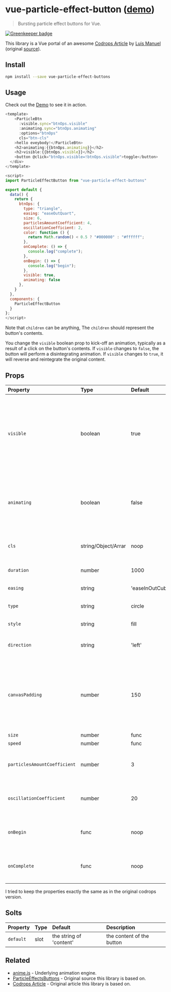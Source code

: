# vue-particle-effect-button ([demo](https://dreambo8563.github.io/vue-particle-effect-buttons/))

> Bursting particle effect buttons for Vue.


[![Greenkeeper badge](https://badges.greenkeeper.io/dreambo8563/vue-particle-effect-button.svg)](https://greenkeeper.io/)


This library is a Vue portal of an awesome [Codrops Article](https://tympanus.net/codrops/2018/04/25/particle-effects-for-buttons/) by [Luis Manuel](https://tympanus.net/codrops/author/luis/) (original [source](https://github.com/codrops/ParticleEffectsButtons/)).

## Install

```bash
npm install --save vue-particle-effect-buttons
```

## Usage

Check out the [Demo](https://dreambo8563.github.io/vue-particle-effect-buttons/) to see it in action.

```js
<template>
    <ParticleBtn
      :visible.sync="btnOps.visible"
      :animating.sync="btnOps.animating"
      :options="btnOps"
      cls="btn-cls"
    >hello eveybody!</ParticleBtn>
    <h2>animating:{{btnOps.animating}}</h2>
    <h2>visible:{{btnOps.visible}}</h2>
    <button @click="btnOps.visible=!btnOps.visible">toggle</button>
  </div>
</template>

<script>
import ParticleEffectButton from "vue-particle-effect-buttons"

export default {
  data() {
    return {
      btnOps: {
        type: "triangle",
        easing: "easeOutQuart",
        size: 6,
        particlesAmountCoefficient: 4,
        oscillationCoefficient: 2,
        color: function () {
          return Math.random() < 0.5 ? "#000000" : "#ffffff";
        },
        onComplete: () => {
          console.log("complete");
        },
        onBegin: () => {
          console.log("begin");
        },
        visible: true,
        animating: false
      },
    }
  },
  components: {
    ParticleEffectButton
  }
};
</script>
```

Note that `children` can be anything, The `children` should represent the button's contents.

You change the `visible` boolean prop to kick-off an animation, typically as a result of a click on the button's contents. If `visible` changes to `false`, the button will perform a disintegrating animation. If `visible` changes to `true`, it will reverse and reintegrate the original content.

## Props

| Property                     | Type                | Default          | Description                                                                                                |
| :--------------------------- | :------------------ | :--------------- | :--------------------------------------------------------------------------------------------------------- |
| `visible`                    | boolean             | true             | Whether button should be hidden or visible. Changing this prop starts an animation. support .sync modifier |
| `animating`                  | boolean             | false            | Get the current status of animating or end of the animation. support .sync modifier                        |  |
| `cls`                        | string/Object/Arrar | noop             | The class to change the default button styles                                                              |
| `duration`                   | number              | 1000             | Animation duration in milliseconds.                                                                        |
| `easing`                     | string              | 'easeInOutCubic' | Animation easing.                                                                                          |
| `type`                       | string              | circle           | 'circle' or 'rectangle' or 'triangle'                                                                      |
| `style`                      | string              | fill             | 'fill' or 'stroke'                                                                                         |
| `direction`                  | string              | 'left'           | 'left' or 'right' or 'top' or 'bottom'                                                                     |
| `canvasPadding`              | number              | 150              | Amount of extra padding to add to the canvas since the animation will overflow the content's bounds        |
| `size`                       | number              | func             | random(4)                                                                                                  | Particle size. May be a static number or a function which returns numbers. |
| `speed`                      | number              | func             | random(4)                                                                                                  | Particle speed. May be a static number or a function which returns numbers. |
| `particlesAmountCoefficient` | number              | 3                | Increases or decreases the relative number of particles                                                    |
| `oscillationCoefficient`     | number              | 20               | Increases or decreases the relative curvature of particles                                                 |
| `onBegin`                    | func                | noop             | Callback to be notified once an animation starts.                                                          |
| `onComplete`                 | func                | noop             | Callback to be notified once an animation completes.                                                       |

I tried to keep the properties exactly the same as in the original codrops version.

## Solts

| Property  | Type | Default                 | Description               |
| :-------- | :--- | :---------------------- | :------------------------ |
| `default` | slot | the string of 'content' | the content of the button |

## Related

- [anime.js](http://animejs.com/) - Underlying animation engine.
- [ParticleEffectsButtons](https://github.com/codrops/ParticleEffectsButtons/) - Original source this library is based on.
- [Codrops Article](https://tympanus.net/codrops/2018/04/25/particle-effects-for-buttons/) - Original article this library is based on.
